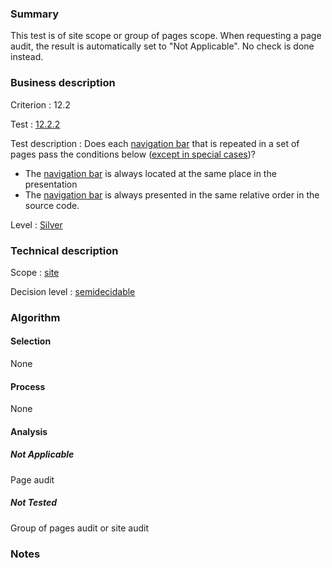 ### Summary

This test is of site scope or group of pages scope. When requesting a page audit, the result is automatically set to "Not Applicable". No check is done instead.

### Business description

Criterion : 12.2

Test :
[12.2.2](http://www.accessiweb.org/index.php/accessiweb-22-english-version.html#test-12-2-2)

Test description : Does each [navigation
bar](http://www.braillenet.org/accessibilite/referentiel-aw21-en/glossaire.php#mBarreNav)
that is repeated in a set of pages pass the conditions below ([except in
special
cases](http://www.braillenet.org/accessibilite/referentiel-aw21-en/glossaire.php#cpCrit12- "Special cases for criterion 12.2"))?

-   The [navigation
    bar](http://www.braillenet.org/accessibilite/referentiel-aw21-en/glossaire.php#mBarreNav)
    is always located at the same place in the presentation
-   The [navigation
    bar](http://www.braillenet.org/accessibilite/referentiel-aw21-en/glossaire.php#mBarreNav)
    is always presented in the same relative order in the source code.

Level : [Silver](/en/category/rules-design/accessiweb-11/level/argent)

### Technical description

Scope : [site](/en/category/rules-design/accessiweb-11/scope/site)

Decision level :
[semidecidable](/en/category/rules-design/accessiweb-11/decision-level/semidecidable)

### Algorithm

#### Selection

None

#### Process

None

#### Analysis

##### Not Applicable

Page audit 

##### Not Tested

Group of pages audit or site audit

### Notes


